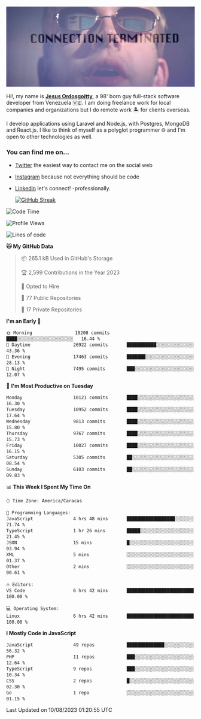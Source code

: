 ![hackers movie reference](./disconnected.jpg)

Hi!, my name is [**Jesus Ordosgoitty**](https://jodaz.xyz), a 98' born guy full-stack software developer from Venezuela 🇻🇪. I am doing freelance work for local companies and organizations but I do remote work 🏝️ for clients overseas. 

I develop applications using Laravel and Node.js, with Postgres, MongoDB and React.js. I like to think of myself as a polyglot programmer 🌐 and I'm open to other technologies as well.

### You can find me on...

- [Twitter](https://twitter.com/jodaz_) the easiest way to contact me on the social web
- [Instagram](https://instagram.com/jodaz_) because not everything should be code
- [Linkedin](https://linkedin.com/in/jodaz) let's connect! -professionally.


    [![GitHub Streak](https://streak-stats.demolab.com?user=jodaz&theme=tokyonight)](https://git.io/streak-stats)

<!--START_SECTION:waka-->
![Code Time](http://img.shields.io/badge/Code%20Time-4%2C132%20hrs%208%20mins-blue)

![Profile Views](http://img.shields.io/badge/Profile%20Views-0-blue)

![Lines of code](https://img.shields.io/badge/From%20Hello%20World%20I%27ve%20Written-97.6%20million%20lines%20of%20code-blue)

**🐱 My GitHub Data** 

> 📦 265.1 kB Used in GitHub's Storage 
 > 
> 🏆 2,599 Contributions in the Year 2023
 > 
> 💼 Opted to Hire
 > 
> 📜 77 Public Repositories 
 > 
> 🔑 17 Private Repositories 
 > 
**I'm an Early 🐤** 

```text
🌞 Morning                10208 commits       ████░░░░░░░░░░░░░░░░░░░░░   16.44 % 
🌆 Daytime                26922 commits       ███████████░░░░░░░░░░░░░░   43.36 % 
🌃 Evening                17463 commits       ███████░░░░░░░░░░░░░░░░░░   28.13 % 
🌙 Night                  7495 commits        ███░░░░░░░░░░░░░░░░░░░░░░   12.07 % 
```
📅 **I'm Most Productive on Tuesday** 

```text
Monday                   10121 commits       ████░░░░░░░░░░░░░░░░░░░░░   16.30 % 
Tuesday                  10952 commits       ████░░░░░░░░░░░░░░░░░░░░░   17.64 % 
Wednesday                9813 commits        ████░░░░░░░░░░░░░░░░░░░░░   15.80 % 
Thursday                 9767 commits        ████░░░░░░░░░░░░░░░░░░░░░   15.73 % 
Friday                   10027 commits       ████░░░░░░░░░░░░░░░░░░░░░   16.15 % 
Saturday                 5305 commits        ██░░░░░░░░░░░░░░░░░░░░░░░   08.54 % 
Sunday                   6103 commits        ██░░░░░░░░░░░░░░░░░░░░░░░   09.83 % 
```


📊 **This Week I Spent My Time On** 

```text
🕑︎ Time Zone: America/Caracas

💬 Programming Languages: 
JavaScript               4 hrs 48 mins       ██████████████████░░░░░░░   71.74 % 
TypeScript               1 hr 26 mins        █████░░░░░░░░░░░░░░░░░░░░   21.45 % 
JSON                     15 mins             █░░░░░░░░░░░░░░░░░░░░░░░░   03.94 % 
XML                      5 mins              ░░░░░░░░░░░░░░░░░░░░░░░░░   01.37 % 
Other                    2 mins              ░░░░░░░░░░░░░░░░░░░░░░░░░   00.61 % 

🔥 Editors: 
VS Code                  6 hrs 42 mins       █████████████████████████   100.00 % 

💻 Operating System: 
Linux                    6 hrs 42 mins       █████████████████████████   100.00 % 
```

**I Mostly Code in JavaScript** 

```text
JavaScript               49 repos            ██████████████░░░░░░░░░░░   56.32 % 
PHP                      11 repos            ███░░░░░░░░░░░░░░░░░░░░░░   12.64 % 
TypeScript               9 repos             ███░░░░░░░░░░░░░░░░░░░░░░   10.34 % 
CSS                      2 repos             █░░░░░░░░░░░░░░░░░░░░░░░░   02.30 % 
Go                       1 repo              ░░░░░░░░░░░░░░░░░░░░░░░░░   01.15 % 
```




 Last Updated on 10/08/2023 01:20:55 UTC
<!--END_SECTION:waka-->
